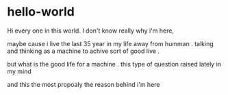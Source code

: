 # hello-world

Hi every one in this world. I don't know really why i'm here, 

maybe cause i live the last 35 year in my life away from humman . 
talking and thinking as a machine to achive sort of good live . 

but what is the good life for a machine . 
this type of question raised lately in my mind 

and this the most propoaly the reason behind i'm here 
